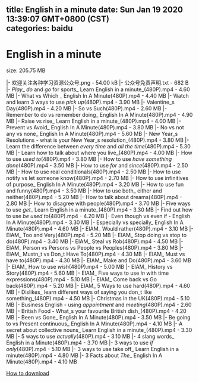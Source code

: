 
title: English in a minute
date: Sun Jan 19 2020 13:39:07 GMT+0800 (CST)    
categories: baidu
---

# English in a minute
size: 205.75 MB
 
 
|- 欢迎关注各种学习资源公众号.png - 54.00 kB
|- 公众号免责声明.txt - 682 B
|- _Play__ _do_ and _go_ for sports_ Learn English in a minute_(480P).mp4 - 4.60 MB
|- What vs Which _ English In A Minute(480P).mp4 - 4.40 MB
|- Watch and learn 3 ways to use _pick up_(480P).mp4 - 3.90 MB
|- Valentine_s Day(480P).mp4 - 4.20 MB
|- So vs Such(480P).mp4 - 2.60 MB
|- Remember to do vs remember doing_ English In A Minute(480P).mp4 - 4.90 MB
|- Raise vs rise_ Learn English in a minute_(480P).mp4 - 4.00 MB
|- Prevent vs Avoid_ English In A Minute(480P).mp4 - 3.80 MB
|- No vs not any vs none_ English In A Minute(480P).mp4 - 5.60 MB
|- New Year_s Resolutions - what is your New Year_s resolution_(480P).mp4 - 3.80 MB
|- Learn the difference between _every time_ and _all the time_(480P).mp4 - 5.30 MB
|- Learn how to talk about where you live_(480P).mp4 - 4.00 MB
|- How to use _used to_(480P).mp4 - 3.80 MB
|- How to use _have something done_(480P).mp4 - 3.50 MB
|- How to use _for_ and _since_(480P).mp4 - 2.50 MB
|- How to use real conditionals(480P).mp4 - 2.50 MB
|- How to use notify vs let someone know(480P).mp4 - 2.70 MB
|- How to use infinitives of purpose_ English In A Minute(480P).mp4 - 3.20 MB
|- How to use fun and funny(480P).mp4 - 3.50 MB
|- How to use both_ either and neither(480P).mp4 - 5.20 MB
|- How to talk about dreams(480P).mp4 - 2.80 MB
|- How to disagree with people(480P).mp4 - 3.70 MB
|- Five ways to use _get__ Learn English in a minute_(480P).mp4 - 3.30 MB
|- Find out how to use _be used to_(480P).mp4 - 4.20 MB
|- Even though vs even if - English In A Minute(480P).mp4 - 3.30 MB
|- Especially vs specially_ English In A Minute(480P).mp4 - 4.60 MB
|- EIAM_ Would rather(480P).mp4 - 3.10 MB
|- EIAM_ Too and Very(480P).mp4 - 5.20 MB
|- EIAM_ Stop doing vs stop to do(480P).mp4 - 3.40 MB
|- EIAM_ Steal vs Rob(480P).mp4 - 4.50 MB
|- EIAM_ Person vs Persons vs People vs Peoples(480P).mp4 - 3.80 MB
|- EIAM_ Mustn_t vs Don_t Have To(480P).mp4 - 4.30 MB
|- EIAM_ Must vs have to(480P).mp4 - 4.30 MB
|- EIAM_ Make and Do(480P).mp4 - 3.60 MB
|- EIAM_ How to use _wish_(480P).mp4 - 5.00 MB
|- EIAM_ History vs Story(480P).mp4 - 5.60 MB
|- EIAM_ Five ways to use _in_ with time expressions(480P).mp4 - 5.10 MB
|- EIAM_ Come back vs Go back(480P).mp4 - 5.20 MB
|- EIAM_ 5 Ways to use hard(480P).mp4 - 4.60 MB
|- Dislikes_ learn different ways of saying you don_t like something_(480P).mp4 - 4.50 MB
|- Christmas in the UK(480P).mp4 - 5.10 MB
|- Business English - using _appointment_ and _meeting_(480P).mp4 - 2.60 MB
|- British Food - What_s your favourite British dish_(480P).mp4 - 4.20 MB
|- Been vs Gone_ English In A Minute(480P).mp4 - 3.50 MB
|- Be going to vs Present continuous_ English In A Minute(480P).mp4 - 4.10 MB
|- A secret about collective nouns_ Learn English in a minute_(480P).mp4 - 3.30 MB
|- 5 ways to use _actually_(480P).mp4 - 3.10 MB
|- 4 slang words_ English in a Minute(480P).mp4 - 3.70 MB
|- 3 ways to use _if only_(480P).mp4 - 5.10 MB
|- 3 ways to use take off_ Learn English in a minute(480P).mp4 - 4.80 MB
|- 3 Facts about _The__ English In A Minute(480P).mp4 - 4.10 MB

[How to download](https://bpcam.bemobtrk.com/go/2ceec3aa-1ca2-46d6-b9ff-aaa5c184517c?jno=3196)